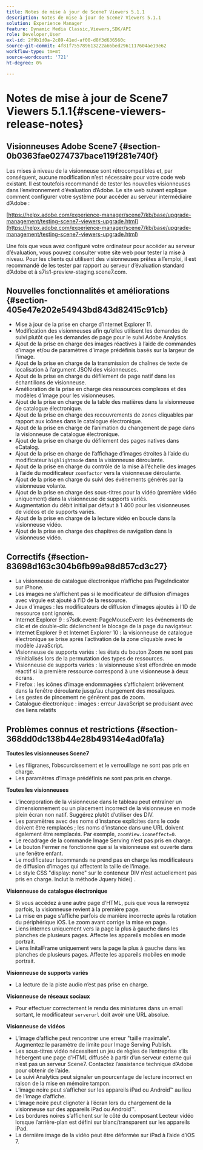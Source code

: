 ```yaml
---
title: Notes de mise à jour de Scene7 Viewers 5.1.1
description: Notes de mise à jour de Scene7 Viewers 5.1.1
solution: Experience Manager
feature: Dynamic Media Classic,Viewers,SDK/API
role: Developer,User
exl-id: 2f9b1d0a-2c89-41ed-af00-d8f3d636560c
source-git-commit: 4f81f755789613222a66bed2961117604ae19e62
workflow-type: tm+mt
source-wordcount: '721'
ht-degree: 0%

---
```


# Notes de mise à jour de Scene7 Viewers 5.1.1{#scene-viewers-release-notes}

## Visionneuses Adobe Scene7 {#section-0b0363fae0274737bace119f281e740f}

Les mises à niveau de la visionneuse sont rétrocompatibles et, par conséquent, aucune modification n’est nécessaire pour votre code web existant. Il est toutefois recommandé de tester les nouvelles visionneuses dans l’environnement d’évaluation d’Adobe. Le site web suivant explique comment configurer votre système pour accéder au serveur intermédiaire d’Adobe :

[https://helpx.adobe.com/experience-manager/scene7/kb/base/upgrade-management/testing-scene7-viewers-upgrade.html](https://helpx.adobe.com/experience-manager/scene7/kb/base/upgrade-management/testing-scene7-viewers-upgrade.html)

Une fois que vous avez configuré votre ordinateur pour accéder au serveur d’évaluation, vous pouvez consulter votre site web pour tester la mise à niveau. Pour les clients qui utilisent des visionneuses prêtes à l’emploi, il est recommandé de les tester par rapport au serveur d’évaluation standard d’Adobe et à s7is1-preview-staging.scene7.com.

## Nouvelles fonctionnalités et améliorations {#section-405e47e202e54943bd843d82415c91cb}

* Mise à jour de la prise en charge d’Internet Explorer 11.
* Modification des visionneuses afin qu’elles utilisent les demandes de suivi plutôt que les demandes de page pour le suivi Adobe Analytics.
* Ajout de la prise en charge des images réactives à l’aide de commandes d’image et/ou de paramètres d’image prédéfinis basés sur la largeur de l’image.
* Ajout de la prise en charge de la transmission de chaînes de texte de localisation à l’argument JSON des visionneuses.
* Ajout de la prise en charge du défilement de page natif dans les échantillons de visionneuse.
* Amélioration de la prise en charge des ressources complexes et des modèles d’image pour les visionneuses.
* Ajout de la prise en charge de la table des matières dans la visionneuse de catalogue électronique.
* Ajout de la prise en charge des recouvrements de zones cliquables par rapport aux icônes dans le catalogue électronique.
* Ajout de la prise en charge de l’animation du changement de page dans la visionneuse de catalogue électronique.
* Ajout de la prise en charge du défilement des pages natives dans eCatalog.
* Ajout de la prise en charge de l’affichage d’images étroites à l’aide du modificateur `highlightmode` dans la visionneuse déroulante.
* Ajout de la prise en charge du contrôle de la mise à l’échelle des images à l’aide du modificateur `zoomfactor` vers la visionneuse déroulante.
* Ajout de la prise en charge du suivi des événements générés par la visionneuse volante.
* Ajout de la prise en charge des sous-titres pour la vidéo (première vidéo uniquement) dans la visionneuse de supports variés.
* Augmentation du débit initial par défaut à 1 400 pour les visionneuses de vidéos et de supports variés.
* Ajout de la prise en charge de la lecture vidéo en boucle dans la visionneuse vidéo.
* Ajout de la prise en charge des chapitres de navigation dans la visionneuse vidéo.

## Correctifs {#section-83698d163c304b6fb99a98d857cd3c27}

* La visionneuse de catalogue électronique n’affiche pas PageIndicator sur iPhone.
* Les images ne s’affichent pas si le modificateur de diffusion d’images avec virgule est ajouté à l’ID de la ressource.
* Jeux d’images : les modificateurs de diffusion d’images ajoutés à l’ID de ressource sont ignorés.
* Internet Explorer 9 : s7sdk.event: PageMouseEvent: les événements de clic et de double-clic déclenchent le blocage de la page du navigateur.
* Internet Explorer 9 et Internet Explorer 10 : la visionneuse de catalogue électronique se brise après l’activation de la zone cliquable avec le modèle JavaScript.
* Visionneuse de supports variés : les états du bouton Zoom ne sont pas réinitialisés lors de la permutation des types de ressources.
* Visionneuse de supports variés : la visionneuse s’est effondrée en mode réactif si la première ressource correspond à une visionneuse à deux écrans.
* Firefox : les icônes d’image endommagées s’affichaient brièvement dans la fenêtre déroulante jusqu’au chargement des mosaïques.
* Les gestes de pincement ne génèrent pas de zoom.
* Catalogue électronique : images : erreur JavaScript se produisant avec des liens relatifs

## Problèmes connus et restrictions {#section-368dd0dc138b44e28b49314e4ad0fa1a}

**Toutes les visionneuses Scene7**

* Les filigranes, l’obscurcissement et le verrouillage ne sont pas pris en charge.
* Les paramètres d’image prédéfinis ne sont pas pris en charge.

**Toutes les visionneuses**

* L’incorporation de la visionneuse dans le tableau peut entraîner un dimensionnement ou un placement incorrect de la visionneuse en mode plein écran non natif. Suggérez plutôt d’utiliser des DIV.
* Les paramètres avec des noms d’instance explicites dans le code doivent être remplacés ; les noms d’instance dans une URL doivent également être remplacés. Par exemple, `zoomView.iconeffect=0`.
* Le recadrage de la commande Image Serving n’est pas pris en charge.
* Le bouton Fermer ne fonctionne que si la visionneuse est ouverte dans une fenêtre enfant.
* Le modificateur Iscommands ne prend pas en charge les modificateurs de diffusion d’images qui affectent la taille de l’image.
* Le style CSS &quot;display: none&quot; sur le conteneur DIV n’est actuellement pas pris en charge. Inclut la méthode Jquery hide() .

**Visionneuse de catalogue électronique**

* Si vous accédez à une autre page d’HTML, puis que vous la renvoyez parfois, la visionneuse revient à la première page.
* La mise en page s’affiche parfois de manière incorrecte après la rotation du périphérique iOS. Le zoom avant corrige la mise en page.
* Liens internes uniquement vers la page la plus à gauche dans les planches de plusieurs pages. Affecte les appareils mobiles en mode portrait.
* Liens InitalFrame uniquement vers la page la plus à gauche dans les planches de plusieurs pages. Affecte les appareils mobiles en mode portrait.

**Visionneuse de supports variés**

* La lecture de la piste audio n’est pas prise en charge.

**Visionneuse de réseaux sociaux**

* Pour effectuer correctement le rendu des miniatures dans un email sortant, le modificateur `serverurl` doit avoir une URL absolue.

**Visionneuse de vidéos**

* L’image d’affiche peut rencontrer une erreur &quot;taille maximale&quot;. Augmentez le paramètre de limite pour Image Serving Publish.
* Les sous-titres vidéo nécessitent un jeu de règles de l’entreprise s’ils hébergent une page d’HTML diffusée à partir d’un serveur externe qui n’est pas un serveur Scene7. Contactez l’assistance technique d’Adobe pour obtenir de l’aide.
* Le suivi Analytics peut signaler un pourcentage de lecture incorrect en raison de la mise en mémoire tampon.
* L’image noire peut s’afficher sur les appareils iPad ou Android™ au lieu de l’image d’affiche.
* L’image noire peut clignoter à l’écran lors du chargement de la visionneuse sur des appareils iPad ou Android™.
* Les bordures noires s’affichent sur le côté du composant Lecteur vidéo lorsque l’arrière-plan est défini sur blanc/transparent sur les appareils iPad.
* La dernière image de la vidéo peut être déformée sur iPad à l’aide d’iOS 7.
